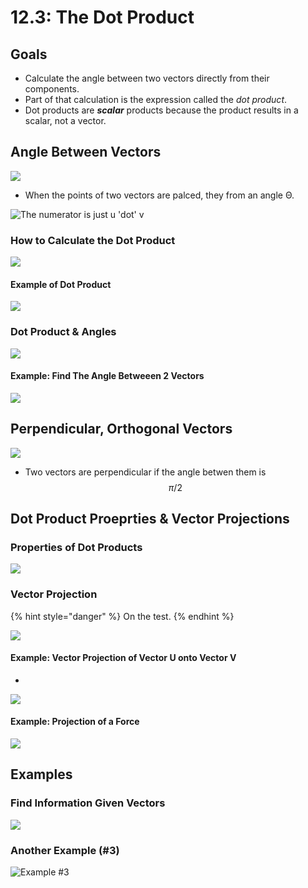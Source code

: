 # 12.3: The Dot Product

## Goals

* Calculate the angle between two vectors directly from their components.
* Part of that calculation is the expression called the _dot product_.
* Dot products are _**scalar**_ products because the product results in a scalar, not a vector.

## Angle Between Vectors

![](../../../.gitbook/assets/image%20%28314%29.png)

* When the points of two vectors are palced, they from an angle Θ.

![The numerator is just u &apos;dot&apos; v](../../../.gitbook/assets/image%20%28325%29.png)

### How to Calculate the Dot Product

![](../../../.gitbook/assets/image%20%28285%29.png)

#### Example of Dot Product

![](../../../.gitbook/assets/image%20%28271%29.png)

### Dot Product & Angles

![](../../../.gitbook/assets/image%20%28344%29.png)

#### Example: Find The Angle Betweeen 2 Vectors

![](../../../.gitbook/assets/image%20%28335%29.png)

## Perpendicular, Orthogonal Vectors

![](../../../.gitbook/assets/image%20%28308%29.png)

* Two vectors are perpendicular if the angle betwen them is $$\pi/2$$ 

## Dot Product Proeprties & Vector Projections

### Properties of Dot Products

![](../../../.gitbook/assets/image%20%28322%29.png)

### Vector Projection

{% hint style="danger" %}
On the test.
{% endhint %}

![](../../../.gitbook/assets/image%20%28267%29.png)

#### Example: Vector Projection of Vector U onto Vector V

* 
![](../../../.gitbook/assets/image%20%28336%29.png)

#### Example: Projection of a Force

![](../../../.gitbook/assets/image%20%28312%29.png)

## Examples

### Find Information Given Vectors

![](../../../.gitbook/assets/image%20%28282%29.png)

### Another Example \(\#3\)

![Example \#3](../../../.gitbook/assets/image%20%28347%29.png)







